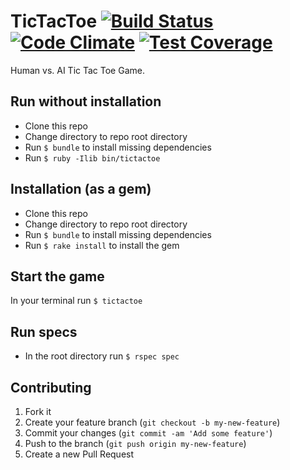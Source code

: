 # TicTacToe [![Build Status](https://travis-ci.org/karimmtarek/tic_tac_toe.svg?branch=master)](https://travis-ci.org/karimmtarek/tic_tac_toe) [![Code Climate](https://codeclimate.com/github/karimmtarek/tic_tac_toe/badges/gpa.svg)](https://codeclimate.com/github/karimmtarek/tic_tac_toe) [![Test Coverage](https://codeclimate.com/github/karimmtarek/tic_tac_toe/badges/coverage.svg)](https://codeclimate.com/github/karimmtarek/tic_tac_toe/coverage)

Human vs. AI Tic Tac Toe Game.

## Run without installation
- Clone this repo
- Change directory to repo root directory
- Run `$ bundle` to install missing dependencies
- Run `$ ruby -Ilib bin/tictactoe`

## Installation (as a gem)

- Clone this repo
- Change directory to repo root directory
- Run `$ bundle` to install missing dependencies
- Run `$ rake install` to install the gem

## Start the game

In your terminal run `$ tictactoe`

## Run specs
- In the root directory run `$ rspec spec`

## Contributing

1. Fork it
2. Create your feature branch (`git checkout -b my-new-feature`)
3. Commit your changes (`git commit -am 'Add some feature'`)
4. Push to the branch (`git push origin my-new-feature`)
5. Create a new Pull Request
